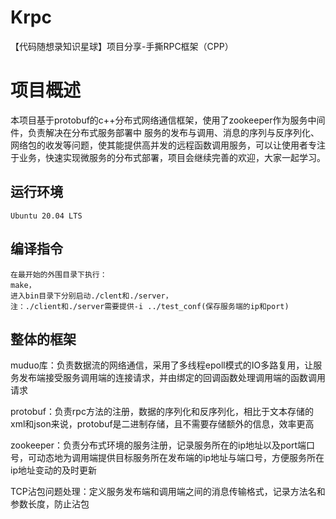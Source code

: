 # Krpc
【代码随想录知识星球】项目分享-手撕RPC框架（CPP）
# 项目概述
本项目基于protobuf的c++分布式网络通信框架，使用了zookeeper作为服务中间件，负责解决在分布式服务部署中 服务的发布与调用、消息的序列与反序列化、网络包的收发等问题，使其能提供高并发的远程函数调用服务，可以让使用者专注于业务，快速实现微服务的分布式部署，项目会继续完善的欢迎，大家一起学习。
## 运行环境
    Ubuntu 20.04 LTS
## 编译指令
    在最开始的外围目录下执行：
    make，
    进入bin目录下分别启动./clent和./server，
    注：./client和./server需要提供-i ../test_conf(保存服务端的ip和port)
## 整体的框架
muduo库：负责数据流的网络通信，采用了多线程epoll模式的IO多路复用，让服务发布端接受服务调用端的连接请求，并由绑定的回调函数处理调用端的函数调用请求

protobuf：负责rpc方法的注册，数据的序列化和反序列化，相比于文本存储的xml和json来说，protobuf是二进制存储，且不需要存储额外的信息，效率更高

zookeeper：负责分布式环境的服务注册，记录服务所在的ip地址以及port端口号，可动态地为调用端提供目标服务所在发布端的ip地址与端口号，方便服务所在ip地址变动的及时更新

TCP沾包问题处理：定义服务发布端和调用端之间的消息传输格式，记录方法名和参数长度，防止沾包